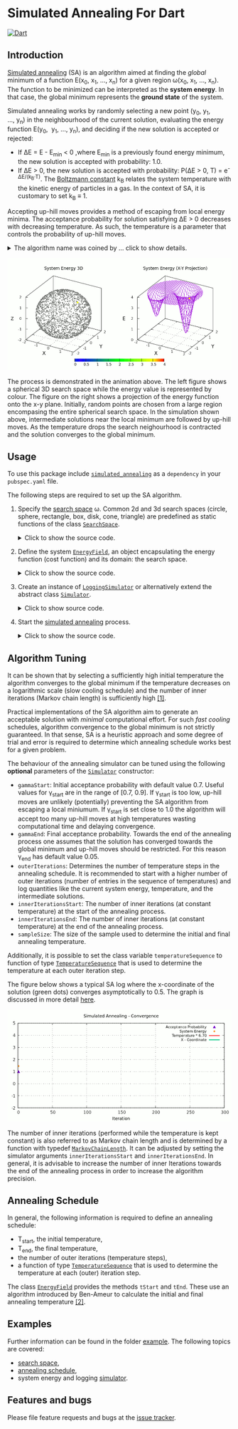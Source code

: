 # Simulated Annealing For Dart
[![Dart](https://github.com/simphotonics/simulated_annealing/actions/workflows/dart.yml/badge.svg)](https://github.com/simphotonics/simulated_annealing/actions/workflows/dart.yml)


## Introduction
[Simulated annealing][SA-Wiki] (SA) is an algorithm aimed at finding the *global* minimum
of a function E(x<sub>0</sub>,&nbsp;x<sub>1</sub>,&nbsp;...,&nbsp;x<sub>n</sub>)
for a given region &omega;(x<sub>0</sub>,&nbsp;x<sub>1</sub>,&nbsp;...,&nbsp;x<sub>n</sub>).
The function to be minimized can be interpreted as the
**system energy**. In that case, the global minimum represents
the **ground state** of the system.

Simulated annealing works by randomly
selecting a new point (y<sub>0</sub>,&nbsp;y<sub>1</sub>,&nbsp;
...,&nbsp;y<sub>n</sub>)  in the neighbourhood of the
current solution, evaluating the energy function E(y<sub>0</sub>,&nbsp;
y<sub>1</sub>,&nbsp;...,&nbsp;y<sub>n</sub>),
and deciding if the new solution is accepted or rejected:
* If &Delta;E = E - E<sub>min</sub> < 0 ,where E<sub>min</sub> is a previously
found energy minimum, the new solution is accepted with probability: 1.0.
* If &Delta;E > 0, the new solution is accepted with probability:
P(&Delta;E > 0, T) = e<sup>-&Delta;E/(k<sub>B</sub>&middot;T)</sup>.
The [Boltzmann constant][Boltzmann] k<sub>B</sub>  relates the system
temperature with the kinetic energy of particles in a gas.
In the context of SA, it is customary to set k<sub>B</sub>&nbsp;&equiv;&nbsp;1.

Accepting up-hill moves provides a method of escaping from local energy minima.
The acceptance probability for solution satisfying &Delta;E > 0
decreases with decreasing temperature. As such, the temperature is a parameter
that controls the probability of up-hill moves.

<details><summary> The algorithm name was coined by ... click to show details.
</summary>
Kirkpatrick et al. and was
derived from the process of annealing a metal alloy or glass.
The first step of the annealing process consists of heating a
solid material above a critical temperature. This allows its atoms to gain
sufficient kinetic energy to be able to rearrange themselves.
Then the temperature is decreased sufficiently slowly
in order to minimize atomic lattice defects as the material solidifies.



The expression above ensures
that the acceptance probability decreases with decreasing temperature (for &Delta;E > 0).
As such, the temperature is a parameter that controls the probability of up-hill moves.
</details>

![Energy Simulated Annealing](https://github.com/simphotonics/simulated_annealing/raw/main/images/energy_composite.gif)

The process is demonstrated in the animation above. The left figure shows a
spherical 3D search space while the energy value is represented by colour.
The figure on the right shows a projection of the energy function onto the
x-y plane. Initially, random points are chosen
from a large region encompasing the entire spherical search space.
 In the simulation shown above, intermediate solutions
near the local minimum are followed by up-hill moves.
As the temperature drops the search neighourhood
is contracted and the solution converges to the
global minimum.

## Usage
To use this package include [`simulated_annealing`][simulated_annealing]
as a `dependency` in your `pubspec.yaml` file.

The following steps are required to set up the SA algorithm.
1. Specify the [search space][search space] &omega;.
   Common 2d and 3d search spaces
   (circle, sphere, rectangle, box, disk, cone, triangle)
   are predefined as static functions of the
   class [`SearchSpace`][SearchSpace].

   <details><summary> Click to show the source code.</summary>

    ```Dart
    // Defining a spherical space in terms of Cartesian Coordinates
    // using parametric intervals.
    import 'dart:math';

    import 'package:list_operators/list_operators.dart';
    import 'package:simulated_annealing/simulated_annealing.dart';

    final radius = 2;
    final x = FixedInterval(-radius, radius, name: 'x');

    num yLimit() => sqrt(pow(radius, 2) - pow(x.next(), 2));
    final y = ParametricInterval(() => -yLimit(), yLimit, name: 'y');

    num zLimit() => sqrt(pow(radius, 2) - pow(y.next(), 2) - pow(x.next(), 2));
    final z = ParametricInterval(() => -zLimit(), zLimit, name: 'z');

    final deltaPositionMin = <num>[1e-6, 1e-6, 1e-6];
    final space = SearchSpace.parametric([x, y, z]);
    ```
    </details>


2. Define the system [`EnergyField`][EnergyField], an object encapsulating
   the energy function (cost function) and its domain: the search space.

   <details><summary> Click to show the source code.</summary>

    ```Dart
    // Defining an energy function.
    final globalMin = [0.5, 0.7, 0.8];
    final localMin = [-1.0, -1.0, -0.5];
    num energy(List<num> position) {
      return 4.0 -
          4.0 * exp(-4 * globalMin.distance(position)) -
          0.3 * exp(-6 * localMin.distance(position));
    }

    final field = EnergyField(
      energy,
      space,
    );

    ```
    </details>
3. Create an instance of [`LoggingSimulator`][LoggingSimulator] or
   alternatively extend the abstract class [`Simulator`][SimulatorClass].
    <details><summary> Click to show source code.</summary>

    ```Dart
    import 'dart:io';
    import 'package:list_operators/list_operators.dart';
    import 'package:simulated_annealing/simulated_annealing.dart';
    import '../../test/src/energy_field_instance.dart';

      // Construct a simulator instance.
      final simulator = LoggingSimulator(
        field, // Defined in file `energy_field_example.dart'
        gammaStart: 0.8,
        gammaEnd: 0.05,
        outerIterations: 100,
        innerIterationsStart: 2,
        innerIterationsEnd: 10,
      );

      // The perturbation magnitude at the end of the annealing cycle.
      simulator.deltaPositionEnd = [1e-7, 1e-7, 1e-7];
    ```
    </details>

4. Start the [simulated annealing][simulator] process.
    <details><summary> Click to show the source code.</summary>

    ```Dart

    /// To run this program navigate to the root folder in your local
    /// copy of the package `simulated_annealing` and use the command:
    /// $ dart example/bin/simulated_annealing_example.dart
    void main() async {
      print(await simulator.info);

      print('Start annealing process ...');
      final xSol = await simulator.anneal(
        isRecursive: true,
        isVerbose: true,
      );
      print('Annealing ended.');
      print('Writing log to file: example/data/log.dat');
      await File('example/data/log.dat').writeAsString(simulator.export());
      print('Finished writing. ');

      print('Solution: $xSol');
      print('xSol - globalMin: ${xSol - globalMin}.');
    }
    ```
    </details>


## Algorithm Tuning

It can be shown that by selecting a sufficiently high initial
temperature the algorithm converges to the global minimum if the temperature
decreases on a logarithmic scale (slow cooling schedule) and
the number of inner iterations (Markov chain length)
is sufficiently high [\[1\]][nikolaev2010].

Practical implementations of the SA algorithm aim to generate
an acceptable solution with *minimal* computational effort.
For such *fast cooling* schedules, algorithm convergence to the
global minimum is not
strictly guaranteed. In that sense, SA is a heuristic approach and some
degree of trial and error is required to determine which annealing schedule
works best for a given problem.


The behaviour of the annealing simulator can be tuned using the following **optional** parameters of the [`Simulator`][SimulatorClass] constructor:
* `gammaStart`: Initial acceptance probability with default value 0.7. Useful values for &gamma;<sub>start</sub>
are in the range of \[0.7,&nbsp;0.9\]. If &gamma;<sub>start</sub> is too low, up-hill moves are unlikely (potentially) preventing the SA algorithm from
escaping a local miniumum. If &gamma;<sub>start</sub> is set close to 1.0 the algorithm will accept
too many up-hill moves at high temperatures wasting computational time and delaying convergence.
* `gammaEnd`: Final acceptance probability. Towards the end of the annealing process one assumes
   that the solution has converged towards the global minimum and up-hill moves should be restricted. For this reason &gamma;<sub>end</sub> has default value 0.05.
* `outerIterations`: Determines the number of temperature steps in the annealing schedule.
   It is recommended to start with a higher number of
   outer iterations (number of entries in the sequence of temperatures) and log
   quantities like the current system energy, temperature, and the intermediate solutions.
* `innerIterationsStart`: The number of inner iterations (at constant temperature)
   at the start of the annealing process.
* `innerIterationsEnd`: The number of inner iterations (at constant temperature)
   at the end of the annealing process.
* `sampleSize`: The size of the sample used to determine the initial and final
   annealing temperature.


Additionally, it is possible to set the class variable `temperatureSequence`
to function of type [`TemperatureSequence`][TemperatureSequence]
that is used to determine the temperature at each outer iteration step.


The figure below shows a typical SA log where the x-coordinate of the solution (green dots)
converges asymptotically to 0.5.
The graph is discussed in more detail [here].

![Convergence Graph](https://github.com/simphotonics/simulated_annealing/raw/main/images/convergence.gif)

The number of inner iterations (performed while the temperature is kept constant)
is also referred to as Markov chain length and is determined by a
function with typedef [`MarkovChainLength`][MarkovChainLength]. It can be adjusted by setting the
simulator arguments `innerIterationsStart` and `innerIterationsEnd`. In general,
it is advisable to increase the number of inner Iterations towards the end of
the annealing process in order to increase the algorithm precision.


## Annealing Schedule

In general, the following information is required to define an annealing schedule:
* T<sub>start</sub>, the initial temperature,
* T<sub>end</sub>, the final temperature,
* the number of outer iterations (temperature steps),
* a function of type [`TemperatureSequence`][TemperatureSequence]
  that is used to determine the temperature at each (outer) iteration step.

The class [`EnergyField`][EnergyField] provides the methods `tStart` and `tEnd`.
These use an algorithm introduced by Ben-Ameur to calculate the
initial and final annealing temperature [\[2\]][ben-ameur2004].


## Examples

Further information can be found in the folder [example]. The following topics are covered:
- [search space],
- [annealing schedule],
- system energy and logging [simulator].



## Features and bugs

Please file feature requests and bugs at the [issue tracker][tracker].

[tracker]: https://github.com/simphotonics/simulated_annealing/issues

[example]: https://github.com/simphotonics/simulated_annealing/tree/main/example

[anneal]: https://pub.dev/documentation/simulated_annealing/latest/simulated_annealing/Simulator/anneal.html

[annealing schedule]: https://github.com/simphotonics/simulated_annealing/tree/main/example/ANNEALING_SCHEDULE.md

[Boltzmann]: https://en.wikipedia.org/wiki/Boltzmann_constant

[EnergyField]: https://pub.dev/documentation/simulated_annealing/latest/simulated_annealing/EnergyField-class.html

[here]: https://github.com/simphotonics/simulated_annealing/tree/main/example/SIMULATOR.md

[kirkpatrick1983]: https://doi.org/10.1126%2Fscience.220.4598.671

[ledesma2008]: https://cdn.intechopen.com/pdfs/4631/InTech-Practical_considerations_for_simulated_annealing_implementation.pdf

[LoggingSimulator]: https://pub.dev/documentation/simulated_annealing/latest/simulated_annealing/LoggingSimulator-class.html

[MarkovChainLength]: https://pub.dev/documentation/simulated_annealing/latest/simulated_annealing/MarkovChainLength.html

[nikolaev2010]: https://doi.org/10.1007/978-1-4419-1665-5_1

[simulated_annealing]: https://pub.dev/packages/simulated_annealing

[SimulatorClass]: https://pub.dev/documentation/simulated_annealing/latest/simulated_annealing/Simulator-class.html

[SA-Wiki]: https://en.wikipedia.org/wiki/Simulated_annealing

[search space]: https://github.com/simphotonics/simulated_annealing/tree/main/example/SEARCH_SPACE.md

[SearchSpace]: https://pub.dev/documentation/simulated_annealing/latest/simulated_annealing/SearchSpace-class.html

[simulator]: https://github.com/simphotonics/simulated_annealing/tree/main/example/SIMULATOR.md

[TemperatureSequence]: https://pub.dev/documentation/simulated_annealing/latest/simulated_annealing/TemperatureSequence.html

[ben-ameur2004]: https://www.researchgate.net/publication/227061666_Computing_the_Initial_Temperature_of_Simulated_Annealing